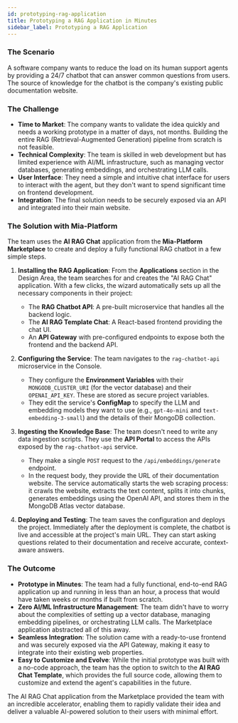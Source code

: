 ```yaml
---
id: prototyping-rag-application
title: Prototyping a RAG Application in Minutes
sidebar_label: Prototyping a RAG Application
---
```


### The Scenario

A software company wants to reduce the load on its human support agents by providing a 24/7 chatbot that can answer common questions from users. The source of knowledge for the chatbot is the company's existing public documentation website.

### The Challenge

* **Time to Market**: The company wants to validate the idea quickly and needs a working prototype in a matter of days, not months. Building the entire RAG (Retrieval-Augmented Generation) pipeline from scratch is not feasible.
* **Technical Complexity**: The team is skilled in web development but has limited experience with AI/ML infrastructure, such as managing vector databases, generating embeddings, and orchestrating LLM calls.
* **User Interface**: They need a simple and intuitive chat interface for users to interact with the agent, but they don't want to spend significant time on frontend development.
* **Integration**: The final solution needs to be securely exposed via an API and integrated into their main website.

### The Solution with Mia-Platform

The team uses the **AI RAG Chat** application from the **Mia-Platform Marketplace** to create and deploy a fully functional RAG chatbot in a few simple steps.

1.  **Installing the RAG Application**: From the **Applications** section in the Design Area, the team searches for and creates the "AI RAG Chat" application. With a few clicks, the wizard automatically sets up all the necessary components in their project:
    * The **RAG Chatbot API**: A pre-built microservice that handles all the backend logic.
    * The **AI RAG Template Chat**: A React-based frontend providing the chat UI.
    * An **API Gateway** with pre-configured endpoints to expose both the frontend and the backend API.

2.  **Configuring the Service**: The team navigates to the `rag-chatbot-api` microservice in the Console.
    * They configure the **Environment Variables** with their `MONGODB_CLUSTER_URI` (for the vector database) and their `OPENAI_API_KEY`. These are stored as secure project variables.
    * They edit the service's **ConfigMap** to specify the LLM and embedding models they want to use (e.g., `gpt-4o-mini` and `text-embedding-3-small`) and the details of their MongoDB collection.

3.  **Ingesting the Knowledge Base**: The team doesn't need to write any data ingestion scripts. They use the **API Portal** to access the APIs exposed by the `rag-chatbot-api` service.
    * They make a single `POST` request to the `/api/embeddings/generate` endpoint.
    * In the request body, they provide the URL of their documentation website.
      The service automatically starts the web scraping process: it crawls the website, extracts the text content, splits it into chunks, generates embeddings using the OpenAI API, and stores them in the MongoDB Atlas vector database.

4.  **Deploying and Testing**: The team saves the configuration and deploys the project. Immediately after the deployment is complete, the chatbot is live and accessible at the project's main URL. They can start asking questions related to their documentation and receive accurate, context-aware answers.

### The Outcome

* **Prototype in Minutes**: The team had a fully functional, end-to-end RAG application up and running in less than an hour, a process that would have taken weeks or months if built from scratch.
* **Zero AI/ML Infrastructure Management**: The team didn't have to worry about the complexities of setting up a vector database, managing embedding pipelines, or orchestrating LLM calls. The Marketplace application abstracted all of this away.
* **Seamless Integration**: The solution came with a ready-to-use frontend and was securely exposed via the API Gateway, making it easy to integrate into their existing web properties.
* **Easy to Customize and Evolve**: While the initial prototype was built with a no-code approach, the team has the option to switch to the **AI RAG Chat Template**, which provides the full source code, allowing them to customize and extend the agent's capabilities in the future.

The AI RAG Chat application from the Marketplace provided the team with an incredible accelerator, enabling them to rapidly validate their idea and deliver a valuable AI-powered solution to their users with minimal effort.

